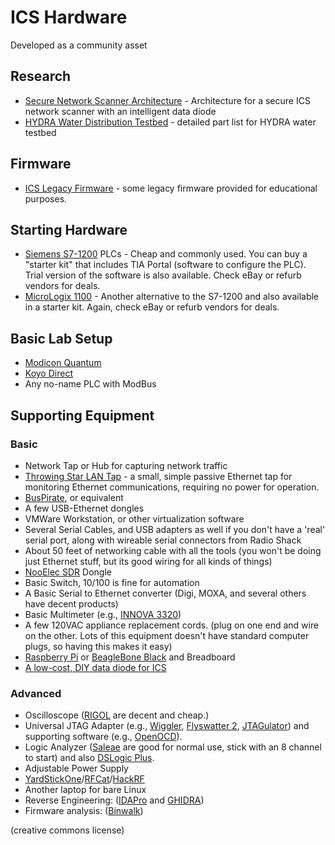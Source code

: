 # ICS Hardware

Developed as a community asset

## Research

- [Secure Network Scanner Architecture](https://github.com/hsainnos/ICSscannerDiode) - Architecture for a secure ICS network scanner with an intelligent data diode
- [HYDRA Water Distribution Testbed](https://github.com/hydra-testbed/Part-list) - detailed part list for HYDRA water testbed

## Firmware

- [ICS Legacy Firmware](https://github.com/cutaway-security/ics_firmware_legacy) - some legacy firmware provided for educational purposes.

## Starting Hardware

- [Siemens S7-1200](http://w3.siemens.com/mcms/programmable-logic-controller/en/basic-controller/s7-1200/pages/default.aspx) PLCs - Cheap and commonly used. You can buy a "starter kit" that includes TIA Portal (software to configure the PLC). Trial version of the software is also available. Check eBay or refurb vendors for deals.
- [MicroLogix 1100](http://ab.rockwellautomation.com/Programmable-Controllers/MicroLogix-1100) - Another alternative to the S7-1200 and also available in a starter kit. Again, check eBay or refurb vendors for deals.

## Basic Lab Setup

- [Modicon Quantum](http://www.schneider-electric.com/en/product-range/538-modicon-quantum/)
- [Koyo Direct](<http://www.automationdirect.com/adc/Overview/Catalog/Programmable_Controllers/DirectLogic_Series_PLCs_(Micro_to_Small,_Brick_-a-_Modular)>)
- Any no-name PLC with ModBus

## Supporting Equipment

### Basic

- Network Tap or Hub for capturing network traffic
- [Throwing Star LAN Tap](https://greatscottgadgets.com/throwingstar/) - a small, simple passive Ethernet tap for monitoring Ethernet communications, requiring no power for operation.
- [BusPirate](http://dangerousprototypes.com/docs/Bus_Pirate), or equivalent
- A few USB-Ethernet dongles
- VMWare Workstation, or other virtualization software
- Several Serial Cables, and USB adapters as well if you don't have a 'real' serial port, along with wireable serial connectors from Radio Shack
- About 50 feet of networking cable with all the tools (you won't be doing just Ethernet stuff, but its good wiring for all kinds of things)
- [NooElec SDR](http://www.nooelec.com/store/sdr.html) Dongle
- Basic Switch, 10/100 is fine for automation
- A Basic Serial to Ethernet converter (Digi, MOXA, and several others have decent products)
- Basic Multimeter (e.g., [INNOVA 3320](http://www.amazon.com/INNOVA-3320-Auto-Ranging-Digital-Multimeter/dp/B000EVYGZA))
- A few 120VAC appliance replacement cords. (plug on one end and wire on the other. Lots of this equipment doesn't have standard computer plugs, so having this makes it easy)
- [Raspberry Pi](https://www.raspberrypi.org/products/) or [BeagleBone Black](https://www.sparkfun.com/products/12857) and Breadboard
- [A low-cost, DIY data diode for ICS](https://github.com/wavestone-cdt/dyode)

### Advanced

- Oscilloscope ([RIGOL](http://www.rigolna.com) are decent and cheap.)
- Universal JTAG Adapter (e.g., [Wiggler](http://www.diygadget.com/universal-jtag-adapter-v2-wiggler-and-xilinx-platform-cable-compatible-debrick-routers-modems-and-more.html), [Flyswatter 2](http://www.tincantools.com/JTAG/Flyswatter2.html), [JTAGulator](http://www.grandideastudio.com/portfolio/jtagulator/)) and supporting software (e.g., [OpenOCD](http://openocd.org)).
- Logic Analyzer ([Saleae](https://www.saleae.com) are good for normal use, stick with an 8 channel to start) and also [DSLogic Plus](https://www.dreamsourcelab.com/product/dslogic-series/).
- Adjustable Power Supply
- [YardStickOne](https://greatscottgadgets.com/yardstickone/)/[RFCat](http://int3.cc/products/rfcat)/[HackRF](https://greatscottgadgets.com/hackrf/)
- Another laptop for bare Linux
- Reverse Engineering: ([IDAPro](https://www.hex-rays.com/products/ida/) and [GHIDRA](https://github.com/NationalSecurityAgency/ghidra))
- Firmware analysis: ([Binwalk](https://github.com/ReFirmLabs/binwalk))

(creative commons license)
